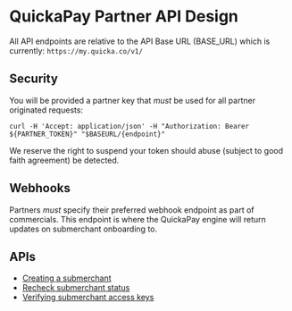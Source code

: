 # QuickaPay Partner API Design

All API endpoints are relative to the API Base URL (BASE_URL) which is currently:
`https://my.quicka.co/v1/`

## Security

You will be provided a partner key that _must_ be used for all partner originated requests:

`curl -H 'Accept: application/json' -H "Authorization: Bearer ${PARTNER_TOKEN}" "$BASEURL/{endpoint}"`

We reserve the right to suspend your token should abuse (subject to good faith agreement) be detected. 

## Webhooks

Partners _must_ specify their preferred webhook endpoint as part of commercials.
This endpoint is where the QuickaPay engine will return updates on submerchant onboarding to.

## APIs

* [Creating a submerchant](create-merchant.md)
* [Recheck submerchant status](check-merchant-status.md)
* [Verifying submerchant access keys](verify-merchant-keys.md)
